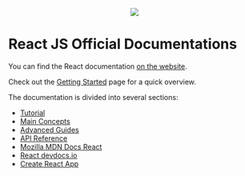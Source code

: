 <p align="center">
    <img src= "https://miro.medium.com/v2/resize:fit:828/format:webp/1*a-HMmQFQNC76zCZBZfFgJg.gif"/> 
</p>

# React JS Official Documentations

You can find the React documentation [on the website](https://react.dev/).  

Check out the [Getting Started](https://react.dev/learn) page for a quick overview.

The documentation is divided into several sections:

* [Tutorial](https://reactjs.org/tutorial/tutorial.html)
* [Main Concepts](https://reactjs.org/docs/hello-world.html)
* [Advanced Guides](https://reactjs.org/docs/jsx-in-depth.html)
* [API Reference](https://reactjs.org/docs/react-api.html)
* [Mozilla MDN Docs React](https://developer.mozilla.org/en-US/docs/Learn/Tools_and_testing/Client-side_JavaScript_frameworks/React_getting_started)
* [React devdocs.io](https://devdocs.io/react/)
* [ Create React App](https://create-react-app.dev/)
